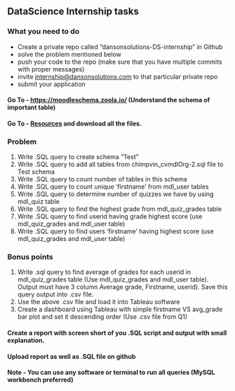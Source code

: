 
## DataScience Internship tasks
###  What you need to do
* Create a private repo called “dansonsolutions-DS-internship” in Github
* solve the problem mentioned below
* push your code to the repo (make sure that you have multiple commits with proper messages)
* invite internship@dansonsolutions.com to that particular private repo
* submit your application

#### Go To - https://moodleschema.zoola.io/ (Understand the schema of important table)
#### Go To - [Resources](https://github.com/DansonSolutions/Career/tree/main/DataScience/Resources) and download all the files.

### Problem
1. Write .SQL query to create schema “Test”
2. Write .SQL query to add all tables from chimpvin_cvmdlOrg-2.sql file to Test schema
3. Write .SQL query to count number of tables in this schema
4. Write .SQL query to count unique ‘firstname’ from mdl_user tables
5. Write .SQL query to determine number of quizzes we have by using mdl_quiz table
6. Write .SQL query to find the highest grade from mdl_quiz_grades table
7. Write .SQL query to find userid having grade highest score (use mdl_quiz_grades and mdl_user table)
8. Write .SQL query to find users ‘firstname’ having highest score (use mdl_quiz_grades and mdl_user table)

### Bonus points
1. Write .sql query to find average of grades for each userid in mdl_quiz_grades table (Use mdl_quiz_grades and mdl_user table). Output must have 3 column Average grade, Firstname, userid). Save this query output into .csv file.
2. Use the above .csv file and load it into Tableau software 
3. Create a dashboard using Tableau with simple firstname VS avg_grade bar plot and set it descending order (Use .csv file from Q1)

#### Create a report with screen short of you .SQL script and output with small explanation.
#### Upload report as well as .SQL file on github

#### Note - You can use any software or terminal to run all queries (MySQL workbench preferred)
